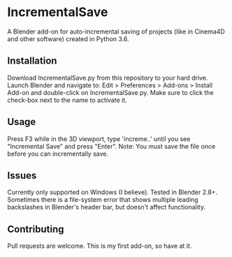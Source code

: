# IncrementalSave
A Blender add-on for auto-incremental saving of projects (like in Cinema4D and other software) created in Python 3.6.


## Installation

Download IncrementalSave.py from this repository to your hard drive. Launch Blender and navigate to: Edit > Preferences > Add-ons > Install Add-on and double-click on IncrementalSave.py. Make sure to click the check-box next to the name to activate it.

## Usage

Press F3 while in the 3D viewport, type 'increme..' until you see "Incremental Save" and press "Enter". Note: You must save the file once before you can incrementally save.

## Issues

Currently only supported on Windows (I believe). Tested in Blender 2.8+. Sometimes there is a file-system error that shows multiple leading backslashes in Blender's header bar, but doesn't affect functionality.

## Contributing

Pull requests are welcome. This is my first add-on, so have at it.
